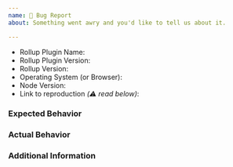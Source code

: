 ```yaml
---
name: 🐞 Bug Report
about: Something went awry and you'd like to tell us about it.

---
```


<!--
  ⚡️ katchow! We 💛 issues.

  🚨 Your issue will be CLOSED if:
     - This template is removed
     - Parts of this template are removed

  👉🏽 Need help or tech support? Please don't open an issue!
  Head to https://is.gd/rollup_chat or https://stackoverflow.com/questions/tagged/rollupjs

  ❤️ Rollup? Please consider supporting our collective:
  👉 https://opencollective.com/rollup/donate
-->

- Rollup Plugin Name: <!-- the plugin(s) this issue is about -->
- Rollup Plugin Version:
- Rollup Version:
- Operating System (or Browser):
- Node Version:
- Link to reproduction _(⚠️ read below)_:

<!--
  🚨 Issues WITHOUT a valid reproduction WILL BE CLOSED!

  Please provide one by:
  1. Using the REPL.it plugin reproduction template at https://repl.it/@rollup/rollup-plugin-repro
  2. Provide a minimal repository link (Read https://gist.github.com/Rich-Harris/88c5fc2ac6dc941b22e7996af05d70ff for instructions).
     Please use NPM for installing dependencies!
     These may take more time to triage than the other options.
  3. Using the Rollup REPL at https://rollupjs.org/repl/

  ⚠️ ZIP Files are unsafe and maintainers will NOT download them.
-->


### Expected Behavior


### Actual Behavior


### Additional Information

<!--
  Most issues can be expressed or demonstrated through the REPL or a repository.
  However, the situation may arise where some small code snippets also need to
  be provided. In that situation, please add your code below using
  Fenced Code Blocks (https://help.github.com/articles/creating-and-highlighting-code-blocks/)
-->
